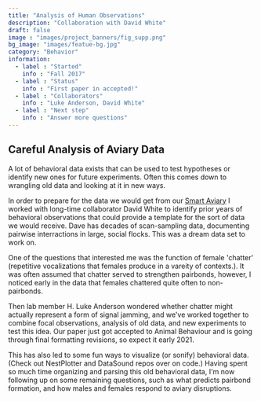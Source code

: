 ```yaml
---
title: "Analysis of Human Observations"
description: "Collaboration with David White"
draft: false
image : "images/project_banners/fig_supp.png"
bg_image: "images/featue-bg.jpg"
category: "Behavior"
information:
  - label : "Started"
    info : "Fall 2017"
  - label : "Status"
    info : "First paper in accepted!"
  - label : "Collaborators"
    info : "Luke Anderson, David White"
  - label : "Next step"
    info : "Answer more questions"
---
```


## Careful Analysis of Aviary Data 

A lot of behavioral data exists that can be used to test hypotheses or identify new ones for future experiments. 
Often this comes down to wrangling old data and looking at it in new ways. 

In order to prepare for the data we would get from our <a href="http://example.com/" target="_blank">Smart Aviary</a>
I worked with long-time collaborator David White to identify prior years of behavioral observations 
that could provide a template for the sort of data we would receive. Dave has decades of scan-sampling
data, documenting pairwise interractions in large, social flocks. This was a dream data set to work on. 

One of the questions that interested me was the function of female 'chatter' (repetitive vocalizations 
that females produce in a vareity of contexts.). It was often assumed that chatter served to strengthen
pairbonds, however, I noticed early in the data that females chattered quite often to non-pairbonds. 

Then lab member H. Luke Anderson wondered whether chatter might actually represent a form of signal jamming, 
and we've worked together to combine focal observations, analysis of old data, and new experiments to test this idea. 
Our paper just got accepted to Animal Behaviour and is going through final formatting revisions, 
so expect it early 2021. 

This has also led to some fun ways to visualize (or sonify) behavioral data. 
(Check out NestPlotter and DataSound repos over on code.) 
Having spent so much time organizing and parsing this old behavioral data, I'm now following up on some remaining questions, 
such as what predicts pairbond formation, and how males and females respond to aviary disruptions.

